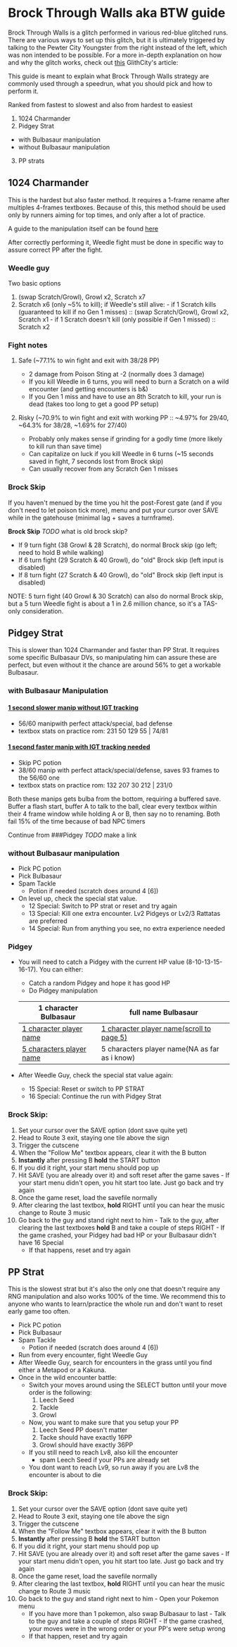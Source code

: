 # Brock Through Walls aka BTW guide

Brock Through Walls is a glitch performed in various red-blue glitched runs.
There are various ways to set up this glitch, but it is ultimately triggered by talking to the Pewter City Youngster from the right instead of the left, which was non intended to be possible.
For a more in-depth explanation on how and why the glitch works, check out [this](https://archives.glitchcity.info/wiki/Brock_Through_walls.html) GlithCity's article:


This guide is meant to explain what Brock Through Walls strategy  are commonly used through a speedrun, what you should pick and how to perform it.


Ranked from fastest to slowest and also from hardest to easiest
1. 1024 Charmander
2. Pidgey Strat
  - with Bulbasaur manipulation
  - without Bulbasaur manipulation
3. PP strats

## 1024 Charmander
This is the hardest but also faster method.
It requires a 1-frame rename after multiples 4-frames textboxes.
Because of this, this method should be used only by runners aiming for top times, and only after a lot of practice.

A guide to the manipulation itself can be found [here](1024-charmander-manip.md)

After correctly performing it, Weedle fight must be done in specific way to assure correct PP after the fight.

### Weedle guy

Two basic options
1.  (swap Scratch/Growl), Growl x2, Scratch x7
2.   Scratch x6  (only ~5% to kill); if Weedle's still alive:
    - if 1 Scratch kills (guaranteed to kill if no Gen 1 misses)  ::  (swap Scratch/Growl), Growl x2, Scratch x1
    - if 1 Scratch doesn't kill (only possible if Gen 1 missed)   ::  Scratch x2

### Fight notes
1. Safe  (~77.1% to win fight and exit with 38/28 PP)
    - 2 damage from Poison Sting at -2 (normally does 3 damage)
    - If you kill Weedle in 6 turns, you will need to burn a Scratch on a wild encounter (and getting encounters is b&)
    - If you Gen 1 miss and have to use an 8th Scratch to kill, your run is dead (takes too long to get a good PP setup)

2. Risky  (~70.9% to win fight and exit with working PP  ::  ~4.97% for 29/40,  ~64.3% for 38/28,  ~1.69% for 27/40)
    - Probably only makes sense if grinding for a godly time (more likely to kill run than save time)
    - Can capitalize on luck if you kill Weedle in 6 turns (~15 seconds saved in fight, 7 seconds lost from Brock skip)
    - Can usually recover from any Scratch Gen 1 misses

### Brock Skip

If you haven't menued by the time you hit the post-Forest gate (and if you don't need to let poison tick more), menu and put your cursor over SAVE while in the gatehouse (minimal lag + saves a turnframe).

**Brock Skip** _TODO_ what is old brock skip?
- If 9 turn fight (38 Growl & 28 Scratch), do normal Brock skip (go left; need to hold B while walking)
- If 6 turn fight (29 Scratch & 40 Growl), do "old" Brock skip (left input is disabled)
- If 8 turn fight (27 Scratch & 40 Growl), do "old" Brock skip (left input is disabled)

NOTE: 5 turn fight (40 Growl & 30 Scratch) can also do normal Brock skip, but a 5 turn Weedle fight is about a 1 in 2.6 million chance, so it's a TAS-only consideration.

## Pidgey Strat
This is slower than 1024 Charmander and faster than PP Strat.
It requires some specific Bulbasaur DVs, so manipulating him can assure these are perfect, but even without it the chance are around 56% to get a workable Bulbasaur.

### with Bulbasaur Manipulation
#### [1 second slower manip without IGT tracking](https://youtu.be/VjLFyiX5JdA)
- 56/60 manipwith perfect attack/special, bad defense
- textbox stats on practice rom: 231 50 129 55 | 74/81

#### [1 second faster manip with IGT tracking needed](https://youtu.be/0uN46d8nGHo)
- Skip PC potion
- 38/60 manip with perfect attack/special/defense, saves 93 frames to the 56/60 one
-	textbox stats on practice rom: 132 207 30 212 | 231/0

Both these manips gets bulba from the bottom, requiring a buffered save. Buffer a flash start, buffer A to talk to the ball, clear every textbox within their 4 frame window while holding A or B, then say no to renaming.
Both fail 15% of the time because of bad NPC timers

Continue from ###Pidgey _TODO_ make a link

### without Bulbasaur manipulation
- Pick PC potion
- Pick Bulbasaur
- Spam Tackle
  - Potion if needed (scratch does around 4 [6])
- On level up, check the special stat value.
  - 12 Special: Switch to PP strat or reset and try again
  - 13 Special: Kill one extra encounter. Lv2 Pidgeys or Lv2/3 Rattatas are preferred
  - 14 Special: Run from anything you see, no extra experience needed

### Pidgey
- You will need to catch a Pidgey with the current HP value (8-10-13-15-16-17). You can either:
  - Catch a random Pidgey and hope it has good HP
  - Do Pidgey manipulation

  |1 character Bulbasaur | full name Bulbasaur |
  | --- | --- |
  | [1 character player name](https://youtu.be/a4joVzaCMXk) | [1 character player name(scroll to page 5)](https://docs.google.com/document/d/1EgfDvRMGXZ-67XluFHTYdqPXq1ySpXOuTK09KM6OeH0/edit) |
  | [5 characters player name](https://youtu.be/Ua0ZyWffYpU) | 5 characters player name(NA as far as i know) |

- After Weedle Guy, check the special stat value again:
  - 15 Special: Reset or switch to PP STRAT
  - 16 Special: Continue the run with Pidgey Strat

### Brock Skip:
  1. Set your cursor over the SAVE option (dont save quite yet)
  2. Head to Route 3 exit, staying one tile above the sign
  3. Trigger the cutscene
  4. When the "Follow Me" textbox appears, clear it with the B button
  5. **Instantly** after pressing B **hold** the START button
  6. If you did it right, your start menu should pop up
  7. Hit SAVE (you are already over it) and soft reset after the game saves
    - If your start menu didn't open, you hit start too late. Just go back and try again
  8. Once the game reset, load the savefile normally
  9. After clearing the last textbox, **hold** RIGHT until you can hear the music change to Route 3 music
  10. Go back to the guy and stand right next to him
    - Talk to the guy, after clearing the last textboxes **hold** B and take a couple of steps RIGHT
    - If the game crashed, your Pidgey had bad HP or your Bulbasaur didn't have 16 Special
        - If that happens, reset and try again

## PP Strat
This is the slowest strat but it's also the only one that doesn't require any RNG manipulation and also works 100% of the time.
We recommend this to anyone who wants to learn/practice the whole run and don't want to reset early game too often.
- Pick PC potion
- Pick Bulbasaur
- Spam Tackle
  - Potion if needed (scratch does around 4 [6])
- Run from every encounter, fight Weedle Guy
- After Weedle Guy, search for encounters in the grass until you find either a Metapod or a Kakuna.
- Once in the wild encounter battle:
  - Switch your moves around using the SELECT button until your move order is the following:
    1. Leech Seed
    2. Tackle
    3. Growl
  - Now, you want to make sure that you setup your PP
    1. Leech Seed PP doesn't matter
    2. Tacke should have exactly 16PP
    3. Growl should have exactly 36PP
  - If you still need to reach Lv8, also kill the encounter
    - spam Leech Seed if your PPs are already set
  - You dont want to reach Lv9, so run away if you are Lv8 the encounter is about to die

### Brock Skip:
  1. Set your cursor over the SAVE option (dont save quite yet)
  2. Head to Route 3 exit, staying one tile above the sign
  3. Trigger the cutscene
  4. When the "Follow Me" textbox appears, clear it with the B button
  5. **Instantly** after pressing B **hold** the START button
  6. If you did it right, your start menu should pop up
  7. Hit SAVE (you are already over it) and soft reset after the game saves
    - If your start menu didn't open, you hit start too late. Just go back and try again
  8. Once the game reset, load the savefile normally
  9. After clearing the last textbox, **hold** RIGHT until you can hear the music change to Route 3 music
  10. Go back to the guy and stand right next to him
    - Open your Pokemon menu
        - If you have more than 1 pokemon, also swap Bulbasaur to last
    - Talk to the guy and take a couple of steps RIGHT
    - If the game crashed, your moves were in the wrong order or your PP's were setup wrong
        - If that happen, reset and try again
